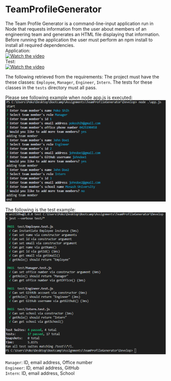 # TeamProfileGenerator

The Team Profile Generator is a command-line-input application run in Node that requests information from the user about members of an engineering team and generates an HTML file displaying that information. Before running the application the user must perform an npm install to install all required dependencies.<br>
Application:<br>
[![Watch the video](https://i.imgur.com/vl63XyM.png)](https://youtu.be/r35JRrSmQm0)<br>
Test:<br>
[![Watch the video](https://i.imgur.com/GYPT0XF.png)](https://youtu.be/_xCCypjslsY)<br>


The following retrieved from the requirements:
The project must have the these classes: `Employee`, `Manager`, `Engineer`,
`Intern`. The tests for these classes in the `tests` directory must all pass.

Please see following example when node app.js is executed:
<img src="/Assets/node-app.PNG">

The following is the test example:
<img src="/Assets/test.PNG">


`Manager`:
ID, email address, Office number<br>
`Engineer`:
ID, email address, GitHub<br>
`Intern`:
ID, email address, School<br>


